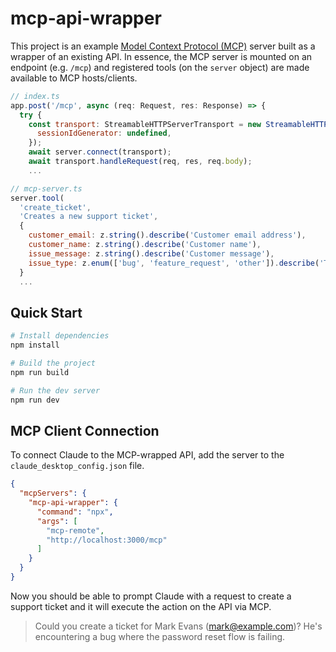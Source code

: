 # mcp-api-wrapper

This project is an example [Model Context Protocol (MCP)](https://modelcontextprotocol.io/introduction) server built as a wrapper of an existing API. In essence, the MCP server is mounted on an endpoint (e.g. `/mcp`) and registered tools (on the `server` object) are made available to MCP hosts/clients. 

```javascript
// index.ts
app.post('/mcp', async (req: Request, res: Response) => {
  try {
    const transport: StreamableHTTPServerTransport = new StreamableHTTPServerTransport({
      sessionIdGenerator: undefined,
    });
    await server.connect(transport);
    await transport.handleRequest(req, res, req.body);
    ...

// mcp-server.ts
server.tool(
  'create_ticket',
  'Creates a new support ticket',
  {
    customer_email: z.string().describe('Customer email address'),
    customer_name: z.string().describe('Customer name'),
    issue_message: z.string().describe('Customer message'),
    issue_type: z.enum(['bug', 'feature_request', 'other']).describe('Type of issue'),
  }
  ...
```

## Quick Start

```bash
# Install dependencies
npm install

# Build the project
npm run build

# Run the dev server
npm run dev
```

## MCP Client Connection
To connect Claude to the MCP-wrapped API, add the server to the `claude_desktop_config.json` file. 

```json
{
  "mcpServers": {
    "mcp-api-wrapper": {
      "command": "npx",
      "args": [
        "mcp-remote",
        "http://localhost:3000/mcp"
      ]
    }
  }
}
```

Now you should be able to prompt Claude with a request to create a support ticket and it will execute the action on the API via MCP.

> Could you create a ticket for Mark Evans (mark@example.com)? He's encountering a bug where the password reset flow is failing.